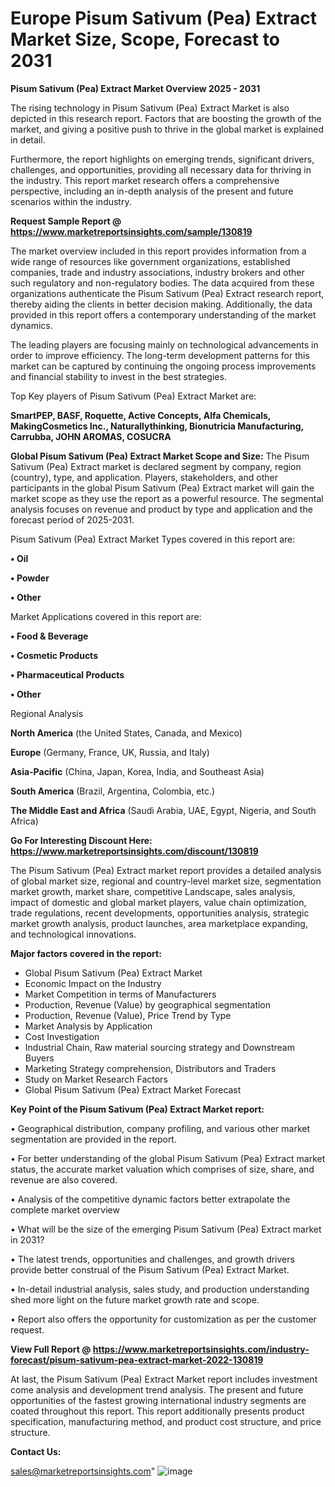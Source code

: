# Europe Pisum Sativum (Pea) Extract Market Size, Scope, Forecast to 2031

<Strong> Pisum Sativum (Pea) Extract Market Overview 2025 - 2031</strong>

The rising technology in Pisum Sativum (Pea) Extract Market is also depicted in this research report. Factors that are boosting the growth of the market, and giving a positive push to thrive in the global market is explained in detail.

Furthermore, the report highlights on emerging trends, significant drivers, challenges, and opportunities, providing all necessary data for thriving in the industry. This report market research offers a comprehensive perspective, including an in-depth analysis of the present and future scenarios within the industry.

<strong>Request Sample Report @ <a href=https://www.marketreportsinsights.com/sample/130819>https://www.marketreportsinsights.com/sample/130819</a></strong>

The market overview included in this report provides information from a wide range of resources like government organizations, established companies, trade and industry associations, industry brokers and other such regulatory and non-regulatory bodies. The data acquired from these organizations authenticate the Pisum Sativum (Pea) Extract research report, thereby aiding the clients in better decision making. Additionally, the data provided in this report offers a contemporary understanding of the market dynamics.

The leading players are focusing mainly on technological advancements in order to improve efficiency. The long-term development patterns for this market can be captured by continuing the ongoing process improvements and financial stability to invest in the best strategies.

Top Key players of Pisum Sativum (Pea) Extract Market are:

<strong>SmartPEP, BASF, Roquette, Active Concepts, Alfa Chemicals, MakingCosmetics Inc., Naturallythinking, Bionutricia Manufacturing, Carrubba, JOHN AROMAS, COSUCRA</strong>

<strong><b>Global Pisum Sativum (Pea) Extract Market Scope and Size:</b></strong>
The Pisum Sativum (Pea) Extract market is declared segment by company, region (country), type, and application. Players, stakeholders, and other participants in the global Pisum Sativum (Pea) Extract market will gain the market scope as they use the report as a powerful resource. The segmental analysis focuses on revenue and product by type and application and the forecast period of 2025-2031.

Pisum Sativum (Pea) Extract Market Types covered in this report are:

<strong>• Oil

• Powder

• Other</strong>

Market Applications covered in this report are:

<strong>• Food & Beverage

• Cosmetic Products

• Pharmaceutical Products

• Other</strong> 

Regional Analysis

<strong>North America</strong> (the United States, Canada, and Mexico)

<strong>Europe</strong> (Germany, France, UK, Russia, and Italy)

<strong>Asia-Pacific</strong> (China, Japan, Korea, India, and Southeast Asia)

<strong>South America</strong> (Brazil, Argentina, Colombia, etc.)

<strong>The Middle East and Africa</strong> (Saudi Arabia, UAE, Egypt, Nigeria, and South Africa)

<strong>Go For Interesting Discount Here: <a href=https://www.marketreportsinsights.com/discount/130819>https://www.marketreportsinsights.com/discount/130819</a></strong>

The Pisum Sativum (Pea) Extract market report provides a detailed analysis of global market size, regional and country-level market size, segmentation market growth, market share, competitive Landscape, sales analysis, impact of domestic and global market players, value chain optimization, trade regulations, recent developments, opportunities analysis, strategic market growth analysis, product launches, area marketplace expanding, and technological innovations.

<strong><b>Major factors covered in the report:</b></strong>
<ul>
  <li>Global Pisum Sativum (Pea) Extract Market </li>
  <li>Economic Impact on the Industry</li>
  <li>Market Competition in terms of Manufacturers</li>
  <li>Production, Revenue (Value) by geographical segmentation</li>
  <li>Production, Revenue (Value), Price Trend by Type</li>
  <li>Market Analysis by Application</li>
  <li>Cost Investigation</li>
  <li>Industrial Chain, Raw material sourcing strategy and Downstream Buyers</li>
  <li>Marketing Strategy comprehension, Distributors and Traders</li>
  <li>Study on Market Research Factors</li>
  <li>Global Pisum Sativum (Pea) Extract Market Forecast</li>
</ul>

<strong><b>Key Point of the Pisum Sativum (Pea) Extract Market report:</b></strong>

• Geographical distribution, company profiling, and various other market segmentation are provided in the report.

• For better understanding of the global Pisum Sativum (Pea) Extract market status, the accurate market valuation which comprises of size, share, and revenue are also covered.

• Analysis of the competitive dynamic factors better extrapolate the complete market overview

• What will be the size of the emerging Pisum Sativum (Pea) Extract market in 2031?

• The latest trends, opportunities and challenges, and growth drivers provide better construal of the Pisum Sativum (Pea) Extract Market.

• In-detail industrial analysis, sales study, and production understanding shed more light on the future market growth rate and scope.

• Report also offers the opportunity for customization as per the customer request.

<strong><b>View Full Report @ <a href=https://www.marketreportsinsights.com/industry-forecast/pisum-sativum-pea-extract-market-2022-130819>https://www.marketreportsinsights.com/industry-forecast/pisum-sativum-pea-extract-market-2022-130819</a></b></strong>


At last, the Pisum Sativum (Pea) Extract Market report includes investment come analysis and development trend analysis. The present and future opportunities of the fastest growing international industry segments are coated throughout this report. This report additionally presents product specification, manufacturing method, and product cost structure, and price structure.

<strong>Contact Us:</strong>

sales@marketreportsinsights.com"
![image](https://github.com/user-attachments/assets/5c5c36e6-f4a0-4cb9-ae2a-304d4d4d4e42)
